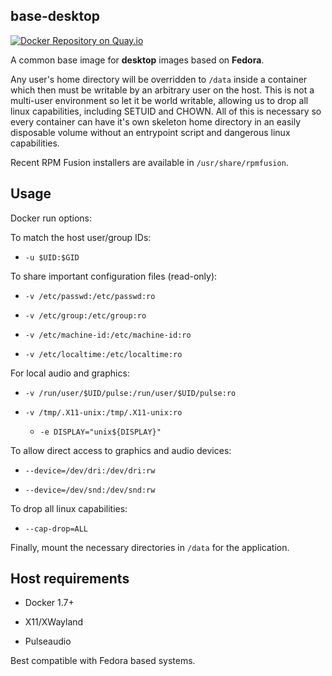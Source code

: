 ## base-desktop

[![Docker Repository on Quay.io](https://quay.io/repository/oszi/base-desktop/status "Docker Repository on Quay.io")](https://quay.io/repository/oszi/base-desktop)

A common base image for **desktop** images based on **Fedora**.

Any user's home directory will be overridden to `/data` inside a container
which then must be writable by an arbitrary user on the host.
This is not a multi-user environment so let it be world writable,
allowing us to drop all linux capabilities, including SETUID and CHOWN.
All of this is necessary so every container can have it's own skeleton
home directory in an easily disposable volume without an entrypoint script
and dangerous linux capabilities.

Recent RPM Fusion installers are available in `/usr/share/rpmfusion`.

## Usage

Docker run options:

To match the host user/group IDs:

 * `-u $UID:$GID`

To share important configuration files (read-only):

 * `-v /etc/passwd:/etc/passwd:ro`

 * `-v /etc/group:/etc/group:ro`

 * `-v /etc/machine-id:/etc/machine-id:ro`

 * `-v /etc/localtime:/etc/localtime:ro`

For local audio and graphics:

 * `-v /run/user/$UID/pulse:/run/user/$UID/pulse:ro`

 * `-v /tmp/.X11-unix:/tmp/.X11-unix:ro`

	 * `-e DISPLAY="unix${DISPLAY}"`

To allow direct access to graphics and audio devices:

 * `--device=/dev/dri:/dev/dri:rw`

 * `--device=/dev/snd:/dev/snd:rw`

To drop all linux capabilities:

 * `--cap-drop=ALL`

Finally, mount the necessary directories in `/data` for the application.

## Host requirements

 * Docker 1.7+

 * X11/XWayland

 * Pulseaudio

Best compatible with Fedora based systems.
